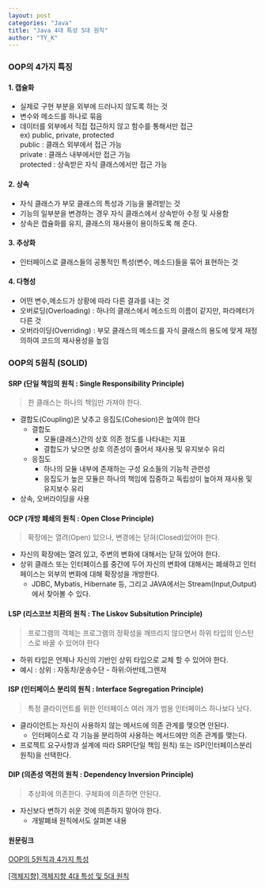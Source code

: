 ```yaml
---
layout: post
categories: "Java"
title: "Java 4대 특성 5대 원칙"
author: "TY_K"
---
```


### OOP의 4가지 특징

#### 1. 캡슐화

* 실제로 구현 부분을 외부에 드러나지 않도록 하는 것
* 변수와 메소드를 하나로 묶음
* 데이터를 외부에서 직접 접근하지 않고 함수를 통해서만 접근<br/>
    ex) public, private, protected<br/>
    public : 클래스 외부에서 접근 가능<br/>
    private : 클래스 내부에서만 접근 가능<br/>
    protected : 상속받은 자식 클래스에서만 접근 가능<br/>

#### 2. 상속

* 자식 클래스가 부모 클래스의 특성과 기능을 물려받는 것
* 기능의 일부분을 변경하는 경우 자식 클래스에서 상속받아 수정 및 사용함
* 상속은 캡슐화를 유지, 클래스의 재사용이 용이하도록 해 준다.

#### 3. 추상화

* 인터페이스로 클래스들의 공통적인 특성(변수, 메소드)들을 묶어 표현하는 것

#### 4. 다형성

* 어떤 변수,메소드가 상황에 따라 다른 결과를 내는 것
* 오버로딩(Overloading) : 하나의 클래스에서 메소드의 이름이 같지만, 파라메터가 다른 것
* 오버라이딩(Overriding) : 부모 클래스의 메소드를 자식 클래스의 용도에 맞게 재정의하여 코드의 재사용성을 높임

### OOP의 5원칙 (SOLID)

#### SRP (단일 책임의 원칙 : Single Responsibility Principle)

> 한 클래스는 하나의 책임만 가져야 한다.

* 결합도(Coupling)은 낮추고 응집도(Cohesion)은 높여야 한다
  + 결합도
    - 모듈(클래스)간의 상호 의존 정도를 나타내는 지표
    - 결합도가 낮으면 상호 의존성이 줄어서 재사용 및 유지보수 유리
  + 응집도
    - 하나의 모듈 내부에 존재하는 구성 요소들의 기능적 관련성
    - 응집도가 높은 모듈은 하나의 책임에 집중하고 독립성이 높아져 재사용 및 유지보수 유리
* 상속, 오버라이딩을 사용

#### OCP (개방 폐쇄의 원칙 : Open Close Principle)

> 확장에는 열려(Open) 있으나, 변경에는 닫혀(Closed)있어야 한다.

* 자신의 확장에는 열려 있고, 주변의 변화에 대해서는 닫혀 있어야 한다.
* 상위 클래스 또는 인터페이스를 중간에 두어 자신의 변화에 대해서는 폐쇄하고 인터페이스는 외부의 변화에 대해 확장성을 개방한다.
    + JDBC, Mybatis, Hibernate 등, 그리고 JAVA에서는 Stream(Input,Output)에서 찾아볼 수 있다.

#### LSP (리스코브 치환의 원칙 : The Liskov Subsitution Principle)

> 프로그램의 객체는 프로그램의 정확성을 깨뜨리지 않으면서 하위 타입의 인스턴스로 바꿀 수 있어야 한다

* 하위 타입은 언제나 자신의 기반인 상위 타입으로 교체 할 수 있어야 한다.
* 예시 : 상위 : 자동차/운송수단 - 하위:아반테,그렌져

#### ISP (인터페이스 분리의 원칙 : Interface Segregation Principle)

> 특정 클라이언트를 위한 인터페이스 여러 개가 범용 인터페이스 하나보다 낫다.

* 클라이언트는 자신이 사용하지 않는 메서드에 의존 관계를 맺으면 안된다.
    + 인터페이스로 각 기능을 분리하여 사용하는 메서드에만 의존 관계를 맺는다.
* 프로젝트 요구사항과 설계에 따라 SRP(단일 책임 원칙) 또는 ISP(인터페이스분리원칙)을 선택한다.

#### DIP (의존성 역전의 원칙 : Dependency Inversion Principle)

> 추상화에 의존한다. 구체화에 의존하면 안된다.

* 자신보다 변하기 쉬운 것에 의존하지 말아야 한다.
    + 개발폐쇄 원칙에서도 살펴본 내용


#### 원문링크

[OOP의 5원칙과 4가지 특성][link1]

[[객체지향] 객체지향 4대 특성 및 5대 원칙][link2]

[link1]: https://velog.io/@ygh7687/OOP%EC%9D%98-5%EC%9B%90%EC%B9%99%EA%B3%BC-4%EA%B0%80%EC%A7%80-%ED%8A%B9%EC%84%B1 "link1"

[link2]: https://ktae23.tistory.com/163 "link2"